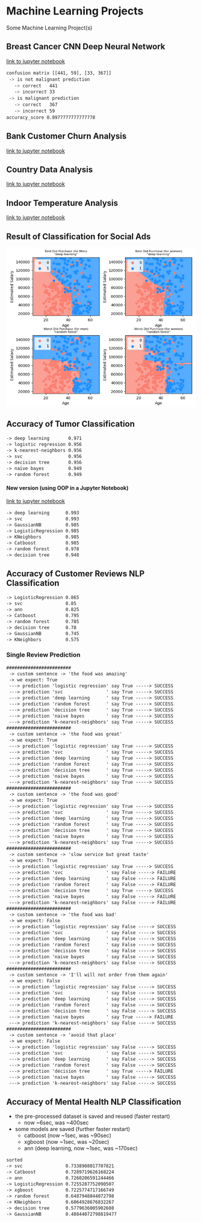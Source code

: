 
# Machine Learning Projects

Some Machine Learning Project(s)

## Breast Cancer CNN Deep Neural Network

[link to jupyter notebook](https://github.com/ZahraSarrafi/machine-learning-projects/blob/main/projects/Breast-Cancer-CNN/src/notebook.ipynb)

```bash
confusion matrix [[441, 59], [33, 367]]
 -> is not malignant prediction
   -> correct   441
   -> incorrect 33
 -> is malignant prediction
   -> correct   367
   -> incorrect 59
accuracy_score 0.8977777777777778
```

## Bank Customer Churn Analysis

[link to jupyter notebook](https://github.com/ZahraSarrafi/machine-learning-projects/blob/main/projects/Bank-Customer-Churn/Bank-Churn-Dataset.ipynb)

## Country Data Analysis

[link to jupyter notebook](https://github.com/ZahraSarrafi/machine-learning-projects/blob/main/projects/Country-Data-Analysis/country-data-analysis.ipynb)

## Indoor Temperature Analysis

[link to jupyter notebook](https://github.com/ZahraSarrafi/machine-learning-projects/blob/main/projects/Indoor_Temperature/indoor-temp.ipynb)

## Result of Classification for Social Ads

![Result of Classification](media/Figure_1.png)

## Accuracy of Tumor Classification 
```
-> deep learning       0.971
-> logistic regression 0.956
-> k-nearest-neighbors 0.956
-> svc                 0.956
-> decision tree       0.956
-> naive bayes         0.949
-> random forest       0.949
```

#### New version (using OOP in a Jupyter Notebook)

[link to jupyter notebook](https://github.com/ZahraSarrafi/machine-learning-projects/blob/main/projects/Breast-Cancer-Analysis/Breast-Cancer.ipynb)

```
-> deep learning      0.993
-> svc                0.993
-> GaussianNB         0.985
-> LogisticRegression 0.985
-> KNeighbors         0.985
-> Catboost           0.985
-> random forest      0.978
-> decision tree      0.948
```

## Accuracy of Customer Reviews NLP Classification 
```
-> LogisticRegression 0.865
-> svc                0.85
-> ann                0.825
-> Catboost           0.795
-> random forest      0.785
-> decision tree      0.78
-> GaussianNB         0.745
-> KNeighbors         0.575
```

### Single Review Prediction
```
########################
 -> custom sentence -> 'the food was amazing'
 -> we expect: True
 ---> prediction 'logistic regression' say True -----> SUCCESS
 ---> prediction 'svc                ' say True -----> SUCCESS
 ---> prediction 'deep learning      ' say True -----> SUCCESS
 ---> prediction 'random forest      ' say True -----> SUCCESS
 ---> prediction 'decision tree      ' say True -----> SUCCESS
 ---> prediction 'naive bayes        ' say True -----> SUCCESS
 ---> prediction 'k-nearest-neighbors' say True -----> SUCCESS
########################
 -> custom sentence -> 'the food was great'
 -> we expect: True
 ---> prediction 'logistic regression' say True -----> SUCCESS
 ---> prediction 'svc                ' say True -----> SUCCESS
 ---> prediction 'deep learning      ' say True -----> SUCCESS
 ---> prediction 'random forest      ' say True -----> SUCCESS
 ---> prediction 'decision tree      ' say True -----> SUCCESS
 ---> prediction 'naive bayes        ' say True -----> SUCCESS
 ---> prediction 'k-nearest-neighbors' say True -----> SUCCESS
########################
 -> custom sentence -> 'the food was good'
 -> we expect: True
 ---> prediction 'logistic regression' say True -----> SUCCESS
 ---> prediction 'svc                ' say True -----> SUCCESS
 ---> prediction 'deep learning      ' say True -----> SUCCESS
 ---> prediction 'random forest      ' say True -----> SUCCESS
 ---> prediction 'decision tree      ' say True -----> SUCCESS
 ---> prediction 'naive bayes        ' say True -----> SUCCESS
 ---> prediction 'k-nearest-neighbors' say True -----> SUCCESS
########################
 -> custom sentence -> 'slow service but great taste'
 -> we expect: True
 ---> prediction 'logistic regression' say True -----> SUCCESS
 ---> prediction 'svc                ' say False -----> FAILURE
 ---> prediction 'deep learning      ' say False -----> FAILURE
 ---> prediction 'random forest      ' say False -----> FAILURE
 ---> prediction 'decision tree      ' say True -----> SUCCESS
 ---> prediction 'naive bayes        ' say False -----> FAILURE
 ---> prediction 'k-nearest-neighbors' say False -----> FAILURE
########################
 -> custom sentence -> 'the food was bad'
 -> we expect: False
 ---> prediction 'logistic regression' say False -----> SUCCESS
 ---> prediction 'svc                ' say False -----> SUCCESS
 ---> prediction 'deep learning      ' say False -----> SUCCESS
 ---> prediction 'random forest      ' say False -----> SUCCESS
 ---> prediction 'decision tree      ' say False -----> SUCCESS
 ---> prediction 'naive bayes        ' say False -----> SUCCESS
 ---> prediction 'k-nearest-neighbors' say False -----> SUCCESS
########################
 -> custom sentence -> 'I'll will not order from them again'
 -> we expect: False
 ---> prediction 'logistic regression' say False -----> SUCCESS
 ---> prediction 'svc                ' say False -----> SUCCESS
 ---> prediction 'deep learning      ' say False -----> SUCCESS
 ---> prediction 'random forest      ' say False -----> SUCCESS
 ---> prediction 'decision tree      ' say False -----> SUCCESS
 ---> prediction 'naive bayes        ' say True -----> FAILURE
 ---> prediction 'k-nearest-neighbors' say False -----> SUCCESS
########################
 -> custom sentence -> 'avoid that place'
 -> we expect: False
 ---> prediction 'logistic regression' say False -----> SUCCESS
 ---> prediction 'svc                ' say False -----> SUCCESS
 ---> prediction 'deep learning      ' say False -----> SUCCESS
 ---> prediction 'random forest      ' say False -----> SUCCESS
 ---> prediction 'decision tree      ' say True -----> FAILURE
 ---> prediction 'naive bayes        ' say False -----> SUCCESS
 ---> prediction 'k-nearest-neighbors' say False -----> SUCCESS
 ```

## Accuracy of Mental Health NLP Classification

* the pre-processed dataset is saved and reused (faster restart)
    * now ~6sec, was ~400sec
* some models are saved (further faster restart)
    * catboost (now ~1sec, was ~90sec)
    * xgboost (now ~1sec, was ~20sec)
    * ann (deep learning, now ~1sec, was ~170sec)

```
sorted
-> svc                0.7338908017707821
-> Catboost           0.7289719626168224
-> ann                0.7260206591244466
-> LogisticRegression 0.7255287752090507
-> xgboost            0.7225774717166749
-> random forest      0.6487948844072798
-> KNeighbors         0.6064928676832267
-> decision tree      0.5779636005902608
-> GaussianNB         0.48844072798819477
```


